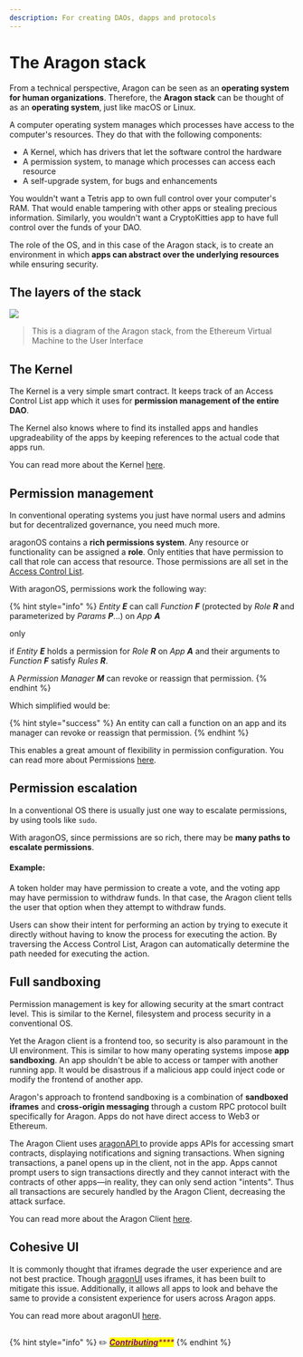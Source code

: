 ```yaml
---
description: For creating DAOs, dapps and protocols
---
```


# The Aragon stack

From a technical perspective, Aragon can be seen as an **operating system for human organizations**. Therefore, the **Aragon stack** can be thought of as an **operating system**, just like macOS or Linux.

A computer operating system manages which processes have access to the computer's resources. They do that with the following components:

* A Kernel, which has drivers that let the software control the hardware
* A permission system, to manage which processes can access each resource
* A self-upgrade system, for bugs and enhancements

You wouldn't want a Tetris app to own full control over your computer's RAM. That would enable tampering with other apps or stealing precious information. Similarly, you wouldn't want a CryptoKitties app to have full control over the funds of your DAO.

The role of the OS, and in this case of the Aragon stack, is to create an environment in which **apps can abstract over the underlying resources** while ensuring security.

The layers of the stack\
 <a href="#the-layers-of-the-stack" id="the-layers-of-the-stack"></a>
---------------------------------------------------------------------

![](https://hack.aragon.org/docs/assets/architecture.svg)

> This is a diagram of the Aragon stack, from the Ethereum Virtual Machine to the User Interface

## The Kernel <a href="#the-kernel" id="the-kernel"></a>

The Kernel is a very simple smart contract. It keeps track of an Access Control List app which it uses for **permission management of the entire DAO**.

The Kernel also knows where to find its installed apps and handles upgradeability of the apps by keeping references to the actual code that apps run.

You can read more about the Kernel [here](../aragonos/reference-documentation.md).&#x20;

## Permission management <a href="#permission-management" id="permission-management"></a>

In conventional operating systems you just have normal users and admins but for decentralized governance, you need much more.

aragonOS contains a **rich permissions system**. Any resource or functionality can be assigned a **role**. Only entities that have permission to call that role can access that resource. Those permissions are all set in the [Access Control List](permissions.md).

With aragonOS, permissions work the following way:

{% hint style="info" %}
_Entity **E**_ can call _Function **F**_ (protected by _Role **R**_ and parameterized by _Params **P**_...) on _App **A**_&#x20;

&#x20;                                                                     only&#x20;

if _Entity **E**_ holds a permission for _Role **R**_ on _App **A**_ and their arguments to _Function **F**_ satisfy _Rules **R**_.&#x20;



A _Permission Manager **M**_ can revoke or reassign that permission.
{% endhint %}

Which simplified would be:

{% hint style="success" %}
An entity can call a function on an app and its manager can revoke or reassign that permission.
{% endhint %}

This enables a great amount of flexibility in permission configuration. You can read more about Permissions [here](permissions.md).

## Permission escalation <a href="#permission-escalation" id="permission-escalation"></a>

In a conventional OS there is usually just one way to escalate permissions, by using tools like `sudo`.

With aragonOS, since permissions are so rich, there may be **many paths to escalate permissions**.

#### **Example:**

A token holder may have permission to create a vote, and the voting app may have permission to withdraw funds. In that case, the Aragon client tells the user that option when they attempt to withdraw funds.&#x20;

Users can show their intent for performing an action by trying to execute it directly without having to know the process for executing the action. By traversing the Access Control List, Aragon can automatically determine the path needed for executing the action.

## Full sandboxing <a href="#full-sandboxing" id="full-sandboxing"></a>

Permission management is key for allowing security at the smart contract level. This is similar to the Kernel, filesystem and process security in a conventional OS.

Yet the Aragon client is a frontend too, so security is also paramount in the UI environment. This is similar to how many operating systems impose **app sandboxing**. An app shouldn't be able to access or tamper with another running app. It would be disastrous if a malicious app could inject code or modify the frontend of another app.

Aragon's approach to frontend sandboxing is a combination of **sandboxed iframes** and **cross-origin messaging** through a custom RPC protocol built specifically for Aragon. Apps do not have direct access to Web3 or Ethereum.

The Aragon Client uses [aragonAPI ](../aragonapi/)to provide apps APIs for accessing smart contracts, displaying notifications and signing transactions. When signing transactions, a panel opens up in the client, not in the app. Apps cannot prompt users to sign transactions directly and they cannot interact with the contracts of other apps—in reality, they can only send action "intents". Thus all transactions are securely handled by the Aragon Client, decreasing the attack surface.

You can read more about the Aragon Client [here](the-aragon-client/).

## Cohesive UI <a href="#cohesive-ui" id="cohesive-ui"></a>

It is commonly thought that iframes degrade the user experience and are not best practice. Though [aragonUI](https://hack.aragon.org/docs/aragonui-intro.html) uses iframes, it has been built to mitigate this issue. Additionally, it allows all apps to look and behave the same to provide a consistent experience for users across Aragon apps.

You can read more about aragonUI [here](../aragonui/).

## &#x20;<a href="#contributing" id="contributing"></a>

{% hint style="info" %}
✏️ [_<mark style="color:purple;">**Contributing**</mark>_](https://github.com/aragon/hack/edit/master/docs/getting-started.md)_<mark style="color:purple;">****</mark>_
{% endhint %}
